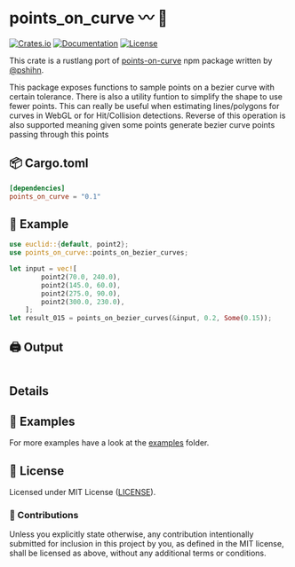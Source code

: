 # points_on_curve 〰️ 📌

[![Crates.io](https://img.shields.io/crates/v/points_on_curve.svg)](https://crates.io/crates/points_on_curve)
[![Documentation](https://docs.rs/points_on_curve/badge.svg)](https://docs.rs/points_on_curve)
[![License](https://img.shields.io/github/license/orhanbalci/points_on_curve.svg)](https://github.com/orhanbalci/points_on_curve/blob/master/LICENSE)

<!-- cargo-sync-readme start -->


This crate is a rustlang port of [points-on-curve](https://github.com/pshihn/bezier-points) npm package written by
[@pshihn](https://github.com/pshihn).

This package exposes functions to sample points on a bezier curve with certain tolerance.
There is also a utility funtion to simplify the shape to use fewer points.
This can really be useful when estimating lines/polygons for curves in WebGL or for Hit/Collision detections.
Reverse of this operation is also supported meaning given some points generate bezier curve points passing through this points


## 📦 Cargo.toml

```toml
[dependencies]
points_on_curve = "0.1"
```

## 🔧 Example

```rust
use euclid::{default, point2};
use points_on_curve::points_on_bezier_curves;

let input = vec![
        point2(70.0, 240.0),
        point2(145.0, 60.0),
        point2(275.0, 90.0),
        point2(300.0, 230.0),
    ];
let result_015 = points_on_bezier_curves(&input, 0.2, Some(0.15));

```


## 🖨️ Output

```text

```

## Details

## 🔭 Examples

For more examples have a look at the
[examples](https://github.com/orhanbalci/rough-rs/blob/main/points_on_curve/examples) folder.




<!-- cargo-sync-readme end -->

## 📝 License

Licensed under MIT License ([LICENSE](LICENSE)).

### 🚧 Contributions

Unless you explicitly state otherwise, any contribution intentionally submitted for inclusion in this project by you, as defined in the MIT license, shall be licensed as above, without any additional terms or conditions.
